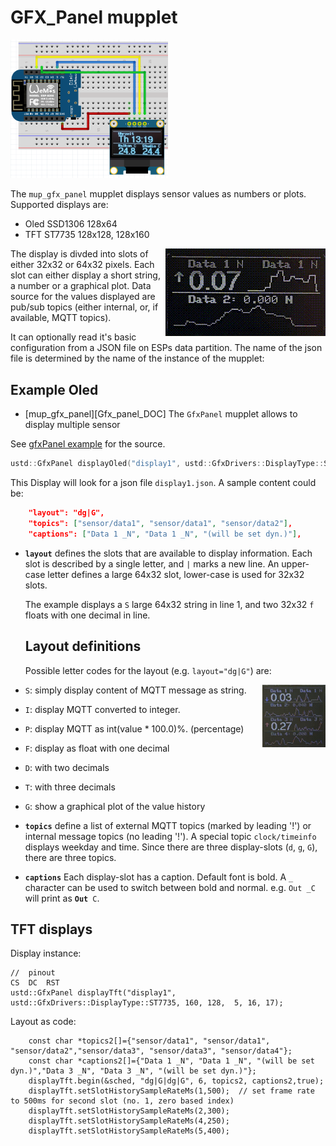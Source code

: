 GFX_Panel mupplet
======================

<img src="oled.png" width="50%" height="50%">

The `mup_gfx_panel` mupplet displays sensor values as numbers or plots. Supported displays are:
* Oled SSD1306 128x64
* TFT ST7735 128x128, 128x160

<img src="https://github.com/muwerk/mupplet-display/blob/master/extras/oled.gif" align="right">

The display is divded into slots of either 32x32 or 64x32 pixels. Each slot can either display
a short string, a number or a graphical plot. Data source for the values displayed are pub/sub
topics (either internal, or, if available, MQTT topics).

It can optionally read it's basic configuration from a JSON file on ESPs data partition.
The name of the json file is determined by the name of the instance of the mupplet:

## Example Oled

* [mup_gfx_panel][Gfx_panel_DOC] The `GfxPanel` mupplet allows to display multiple sensor

See [gfxPanel example](https://github.com/muwerk/mupplet-display/blob/master/examples/platformio_gfx_panel/src/gfxPanel.cpp) for the source.

```cpp
ustd::GfxPanel displayOled("display1", ustd::GfxDrivers::DisplayType::SSD1306, 128,64, 0x3c, &Wire);
```

This Display will look for a json file `display1.json`. A sample content could be:

```json
    "layout": "dg|G",
    "topics": ["sensor/data1", "sensor/data1", "sensor/data2"],
    "captions": ["Data 1 _N", "Data 1 _N", "(will be set dyn.)"],
```

- **`layout`** defines the slots that are available to display information. Each slot is described by a single letter, and `|` marks
  a new line. An upper-case letter defines a large 64x32 slot, lower-case is used for 32x32 slots.
  
  The example displays a `S` large 64x32 string in line 1, and two 32x32 `f` floats with one decimal in line. 
  
  ## Layout definitions
  
  Possible letter codes for the layout (e.g. `layout="dg|G"`) are:
  
<img src="https://github.com/muwerk/mupplet-display/blob/master/extras/tft.gif" align="right" width="20%" height="20%">

  - `S`: simply display content of MQTT message as string.
  - `I`: display MQTT converted to integer.
  - `P`: display MQTT as int(value * 100.0)%. (percentage)
  - `F`: display as float with one decimal
  - `D`: with two decimals
  - `T`: with three decimals
  - `G`: show a graphical plot of the value history
   
- **`topics`** define a list of external MQTT topics (marked by leading '!') or internal message topics (no leading '!'). A special
  topic `clock/timeinfo` displays weekday and time. Since there are three display-slots (`d`, `g`, `G`), there are three topics.
- **`captions`** Each display-slot has a caption. Default font is bold. A `_` character can be used to switch between bold and normal.
  e.g. `Out _C` will print as **`Out`**` C`.
  
## TFT displays

Display instance:

```
//  pinout                                                                             CS  DC  RST
ustd::GfxPanel displayTft("display1", ustd::GfxDrivers::DisplayType::ST7735, 160, 128,  5, 16, 17);
```

Layout as code:
```
    const char *topics2[]={"sensor/data1", "sensor/data1", "sensor/data2","sensor/data3", "sensor/data3", "sensor/data4"};
    const char *captions2[]={"Data 1 _N", "Data 1 _N", "(will be set dyn.)","Data 3 _N", "Data 3 _N", "(will be set dyn.)"};
    displayTft.begin(&sched, "dg|G|dg|G", 6, topics2, captions2,true);
    displayTft.setSlotHistorySampleRateMs(1,500);  // set frame rate to 500ms for second slot (no. 1, zero based index)
    displayTft.setSlotHistorySampleRateMs(2,300);
    displayTft.setSlotHistorySampleRateMs(4,250);
    displayTft.setSlotHistorySampleRateMs(5,400);
```


